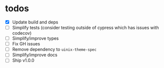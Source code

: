 # todos
- [x] Update build and deps
- [ ] Simplify tests (consider testing outside of cypress which has issues with codecov)
- [ ] Simplify/improve types
- [ ] Fix GH issues
- [ ] Remove dependency to `uinix-theme-spec`
- [ ] Simplify/improve docs
- [ ] Ship v1.0.0
